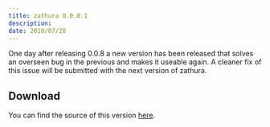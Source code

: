 ```yaml
---
title: zathura 0.0.8.1
description:   
date: 2010/07/28
---
```


One day after releasing 0.0.8 a new version has been released that solves an
overseen bug in the previous and makes it useable again. A cleaner fix of this
issue will be submitted with the next version of zathura.

## Download
You can find the source of this version [here](/projects/zathura/download/).
